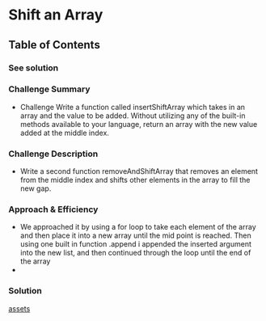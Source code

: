 # Shift an Array
## Table of Contents
### See solution

### Challenge Summary
<!-- Short summary or background information -->
- Challenge Write a function called insertShiftArray which takes in an array and the value to be added. Without utilizing any of the built-in methods available to your language, return an array with the new value added at the middle index.

### Challenge Description
<!-- Description of the challenge -->
- Write a second function removeAndShiftArray that removes an element from the middle index and shifts other elements in the array to fill the new gap.

### Approach & Efficiency
<!-- What approach did you take? Why? What is the Big O space/time for this approach? -->
- We approached it by using a for loop to take each element of the array and then place it into a new array until the mid point is reached. Then using one built in function .append i appended the inserted argument into the new list, and then continued through the loop until the end of the array
- 

### Solution
<!-- <img src = "assets/aww-board.png"> -->
[assets](./assets/aww-board.png)
